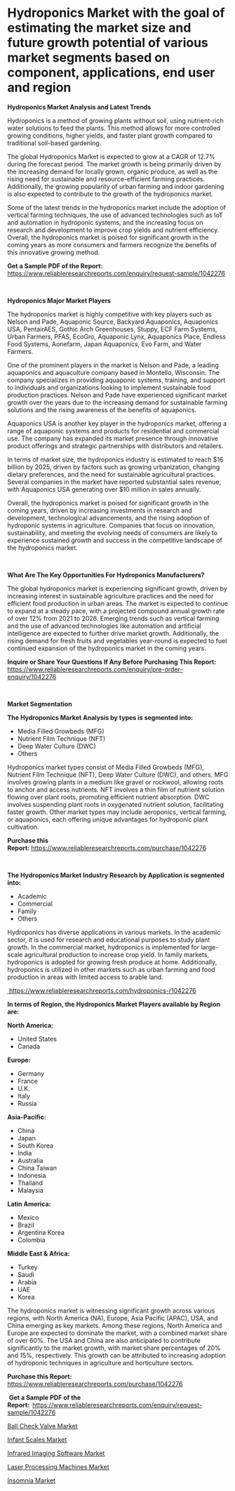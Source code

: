 <p><h1>Hydroponics Market with the goal of estimating the market size and future growth potential of various market segments based on component, applications, end user and region</h1></p><p><strong>Hydroponics Market Analysis and Latest Trends</strong></p>
<p><p>Hydroponics is a method of growing plants without soil, using nutrient-rich water solutions to feed the plants. This method allows for more controlled growing conditions, higher yields, and faster plant growth compared to traditional soil-based gardening. </p><p>The global Hydroponics Market is expected to grow at a CAGR of 12.7% during the forecast period. The market growth is being primarily driven by the increasing demand for locally grown, organic produce, as well as the rising need for sustainable and resource-efficient farming practices. Additionally, the growing popularity of urban farming and indoor gardening is also expected to contribute to the growth of the hydroponics market.</p><p>Some of the latest trends in the hydroponics market include the adoption of vertical farming techniques, the use of advanced technologies such as IoT and automation in hydroponic systems, and the increasing focus on research and development to improve crop yields and nutrient efficiency. Overall, the hydroponics market is poised for significant growth in the coming years as more consumers and farmers recognize the benefits of this innovative growing method.</p></p>
<p><strong>Get a Sample PDF of the Report:&nbsp;</strong> <a href="https://www.reliableresearchreports.com/enquiry/request-sample/1042276">https://www.reliableresearchreports.com/enquiry/request-sample/1042276</a></p>
<p>&nbsp;</p>
<p><strong>Hydroponics Major Market Players</strong></p>
<p><p>The hydroponics market is highly competitive with key players such as Nelson and Pade, Aquaponic Source, Backyard Aquaponics, Aquaponics USA, PentairAES, Gothic Arch Greenhouses, Stuppy, ECF Farm Systems, Urban Farmers, PFAS, EcoGro, Aquaponic Lynx, Aquaponics Place, Endless Food Systems, Aonefarm, Japan Aquaponics, Evo Farm, and Water Farmers.</p><p>One of the prominent players in the market is Nelson and Pade, a leading aquaponics and aquaculture company based in Montello, Wisconsin. The company specializes in providing aquaponic systems, training, and support to individuals and organizations looking to implement sustainable food production practices. Nelson and Pade have experienced significant market growth over the years due to the increasing demand for sustainable farming solutions and the rising awareness of the benefits of aquaponics.</p><p>Aquaponics USA is another key player in the hydroponics market, offering a range of aquaponic systems and products for residential and commercial use. The company has expanded its market presence through innovative product offerings and strategic partnerships with distributors and retailers.</p><p>In terms of market size, the hydroponics industry is estimated to reach $16 billion by 2025, driven by factors such as growing urbanization, changing dietary preferences, and the need for sustainable agricultural practices. Several companies in the market have reported substantial sales revenue, with Aquaponics USA generating over $10 million in sales annually.</p><p>Overall, the hydroponics market is poised for significant growth in the coming years, driven by increasing investments in research and development, technological advancements, and the rising adoption of hydroponic systems in agriculture. Companies that focus on innovation, sustainability, and meeting the evolving needs of consumers are likely to experience sustained growth and success in the competitive landscape of the hydroponics market.</p></p>
<p>&nbsp;</p>
<p><strong>What Are The Key Opportunities For Hydroponics Manufacturers?</strong></p>
<p><p>The global hydroponics market is experiencing significant growth, driven by increasing interest in sustainable agriculture practices and the need for efficient food production in urban areas. The market is expected to continue to expand at a steady pace, with a projected compound annual growth rate of over 12% from 2021 to 2026. Emerging trends such as vertical farming and the use of advanced technologies like automation and artificial intelligence are expected to further drive market growth. Additionally, the rising demand for fresh fruits and vegetables year-round is expected to fuel continued expansion of the hydroponics market in the coming years.</p></p>
<p><strong>Inquire or Share Your Questions If Any Before Purchasing This Report:</strong> <a href="https://www.reliableresearchreports.com/enquiry/pre-order-enquiry/1042276">https://www.reliableresearchreports.com/enquiry/pre-order-enquiry/1042276</a></p>
<p>&nbsp;</p>
<p><strong>Market Segmentation</strong></p>
<p><strong>The Hydroponics Market Analysis by types is segmented into:</strong></p>
<p><ul><li>Media Filled Growbeds (MFG)</li><li>Nutrient Film Technique (NFT)</li><li>Deep Water Culture (DWC)</li><li>Others</li></ul></p>
<p><p>Hydroponics market types consist of Media Filled Growbeds (MFG), Nutrient Film Technique (NFT), Deep Water Culture (DWC), and others. MFG involves growing plants in a medium like gravel or rockwool, allowing roots to anchor and access nutrients. NFT involves a thin film of nutrient solution flowing over plant roots, promoting efficient nutrient absorption. DWC involves suspending plant roots in oxygenated nutrient solution, facilitating faster growth. Other market types may include aeroponics, vertical farming, or aquaponics, each offering unique advantages for hydroponic plant cultivation.</p></p>
<p><strong>Purchase this Report:&nbsp;</strong><a href="https://www.reliableresearchreports.com/purchase/1042276">https://www.reliableresearchreports.com/purchase/1042276</a></p>
<p>&nbsp;</p>
<p><strong>The Hydroponics Market Industry Research by Application is segmented into:</strong></p>
<p><ul><li>Academic</li><li>Commercial</li><li>Family</li><li>Others</li></ul></p>
<p><p>Hydroponics has diverse applications in various markets. In the academic sector, it is used for research and educational purposes to study plant growth. In the commercial market, hydroponics is implemented for large-scale agricultural production to increase crop yield. In family markets, hydroponics is adopted for growing fresh produce at home. Additionally, hydroponics is utilized in other markets such as urban farming and food production in areas with limited access to arable land.</p></p>
<p><a href="https://www.reliableresearchreports.com/hydroponics-r1042276">&nbsp;https://www.reliableresearchreports.com/hydroponics-r1042276</a></p>
<p><strong>In terms of Region, the Hydroponics Market Players available by Region are:</strong></p>
<p>
    <p> <strong> North America: </strong>
        <ul>
            <li>United States</li>
            <li>Canada</li>
        </ul>
        </p> 
    <p> <strong> Europe: </strong>
        <ul>
            <li>Germany</li>
            <li>France</li>
            <li>U.K.</li>
            <li>Italy</li>
            <li>Russia</li>
        </ul>
        </p> 
    <p> <strong> Asia-Pacific: </strong>
        <ul>
            <li>China</li>
            <li>Japan</li>
            <li>South Korea</li>
            <li>India</li>
            <li>Australia</li>
            <li>China Taiwan</li>
            <li>Indonesia</li>
            <li>Thailand</li>
            <li>Malaysia</li>
        </ul>
        </p> 
    <p> <strong> Latin America: </strong>
        <ul>
            <li>Mexico</li>
            <li>Brazil</li>
            <li>Argentina Korea</li>
            <li>Colombia</li>
        </ul>
        </p> 
    <p> <strong> Middle East & Africa: </strong>
        <ul>
            <li>Turkey</li>
            <li>Saudi</li>
            <li>Arabia</li>
            <li>UAE</li>
            <li>Korea</li>
        </ul>
    </p>
    </p>
<p><p>The hydroponics market is witnessing significant growth across various regions, with North America (NA), Europe, Asia Pacific (APAC), USA, and China emerging as key markets. Among these regions, North America and Europe are expected to dominate the market, with a combined market share of over 60%. The USA and China are also anticipated to contribute significantly to the market growth, with market share percentages of 20% and 15%, respectively. This growth can be attributed to increasing adoption of hydroponic techniques in agriculture and horticulture sectors.</p></p>
<p><strong>Purchase this Report: </strong><a href="https://www.reliableresearchreports.com/purchase/1042276">https://www.reliableresearchreports.com/purchase/1042276</a></p>
<p>&nbsp;<strong>Get a Sample PDF of the Report:&nbsp;&nbsp;</strong><a href="https://www.reliableresearchreports.com/enquiry/request-sample/1042276">https://www.reliableresearchreports.com/enquiry/request-sample/1042276</a></p>
<p><strong></strong></p>
<p><p><a href="https://medium.com/@sagorhossaincs33_80453/ball-check-valve-market-analysis-report-global-insights-by-region-type-iron-steel-copper-and-03ad32300e6c">Ball Check Valve Market</a></p><p><a href="https://medium.com/@raap8632472024/infant-scales-market-size-is-growing-at-cagr-of-5-4-e30b93d4e86e">Infant Scales Market</a></p><p><a href="https://github.com/HallieBird1/Market-Research-Report-List-1/blob/main/infrared-imaging-software-market.md">Infrared Imaging Software Market</a></p><p><a href="https://medium.com/@hassen.nww/laser-processing-machines-market-outlook-and-forecast-from-2024-to-2031-d601fe6a2011">Laser Processing Machines Market</a></p><p><a href="https://github.com/hannahforsyth9786/Market-Research-Report-List-1/blob/main/insomnia-market.md">Insomnia Market</a></p></p>